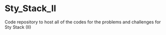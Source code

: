 # Sty_Stack_II
Code repository to host all of the codes for the problems and challenges for Sty Stack (II)
